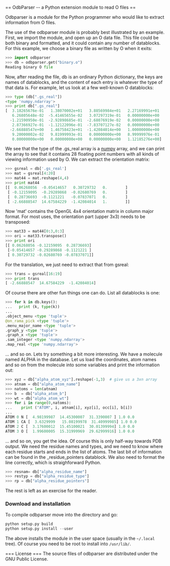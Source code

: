== OdbParser -- a Python extension module to read O files ==

Odbparser is a module for the Python programmer who would like to
extract information from O files.

The use of the odbparser module is probably best illustrated by an
example.  First, we import the module, and open up an O data
file. This file could be both binary and formatted, and it could
contain any number of datablocks.  For this example, we choose a
binary file as written by O when it exits:

```python
>>> import odbparser
>>> db = odbparser.get("binary.o")
Reading binary O file
```

Now, after reading the file, db is an ordinary Python dictionary, the
keys are names of datablocks, and the content of each entry is
whatever the type of that data is. For example, let us look at a few
well-known O datablocks:

```python
>>> type (db[".gs_real"])
<type 'numpy.ndarray'>
>>> print db[".gs_real"]
[  3.18265676e-01   1.38070002e+01   3.88569984e+01   2.27169991e+01
   6.26805648e-02  -5.41465655e-02   3.07297319e-01   0.00000000e+00
  -1.21590950e-01  -2.92898685e-01  -2.68076919e-02   0.00000000e+00
   2.87366927e-01  -1.12122096e-01  -7.83707127e-02   0.00000000e+00
  -2.66888547e+00   1.46758423e+01  -1.42084014e+00   1.00000000e+00
   9.20000002e-02   9.81999993e-01   0.00000000e+00   8.99999976e-01
   0.00000000e+00   0.00000000e+00   0.00000000e+00   1.12185276e+00]
```

We see that the type of the .gs_real array is a
[numpy](http://numpy.scipy.org/) array, and we can print the array to
see that it contains 28 floating point numbers with all kinds of
viewing information used by O. We can extract the orientation matrix:

```python
>>> gsreal = db['.gs_real']
>>> mat = gsreal[4:20]
>>> mat44 = mat.reshape(4,4)
>>> print mat44
[[  0.06268056  -0.05414657   0.30729732   0.        ]
 [ -0.12159095  -0.29289868  -0.02680769   0.        ]
 [  0.28736693  -0.1121221   -0.07837071   0.        ]
 [ -2.66888547  14.67584229  -1.42084014   1.        ]]
```

Now 'mat' contains the OpenGL 4x4 orientation matrix in column major
format.  For most uses, the orientation part (upper 3x3) needs to be
transposed:

```python
>>> mat33 = mat44[0:3,0:3]
>>> ori = mat33.transpose()
>>> print ori
[[ 0.06268056 -0.12159095  0.28736693]
 [-0.05414657 -0.29289868 -0.1121221 ]
 [ 0.30729732 -0.02680769 -0.07837071]]
```

For the translation, we just need to extract that from gsreal:

```python
>>> trans = gsreal[16:19]
>>> print trans
[ -2.66888547  14.67584229  -1.42084014]
```

Of course there are other fun things one can do. List all datablocks
is one:

```python
>>> for k in db.keys():
...   print (k, type(k))
...
.object_menu <type 'tuple'>
@on_rama_pick <type 'tuple'>
.menu_major_name <type 'tuple'>
.graph_y <type 'tuple'>
.graph_x <type 'tuple'>
.sam_integer <type 'numpy.ndarray'>
.map_real <type 'numpy.ndarray'>
```

... and so on. Lets try something a bit more interesting. We have a
molecule named ALPHA in the database. Let us load the coordinates,
atom names and so on from the molecule into some variables and print
the information out:

```python
>>> xyz = db["alpha_atom_xyz"].reshape(-1,3)  # give us a 3xn array
>>> atnam = db["alpha_atom_name"]
>>> natoms = len(atnam)
>>> b  = db["alpha_atom_b"]
>>> wt = db["alpha_atom_wt"]
>>> for i in range(0,natoms): 
...    print ("ATOM", i, atnam[i], xyz[i], occ[i], b[i])
...
ATOM 0 N [  4.98199987  14.45300007  31.3390007 ] 1.0 0.0
ATOM 1 CA [  3.6329999   15.08199978  31.40999985] 1.0 0.0
ATOM 2 C [  3.17600012  15.45100021  30.01399994] 1.0 0.0
ATOM 3 O [  1.99600005  15.31999969  29.62999916] 1.0 0.0
```

... and so on, you get the idea. Of course this is only half-way
towards PDB output. We need the residue names and types, and we need
to know where each residue starts and ends in the list of atoms. The
last bit of information can be found in the _residue_pointers
datablock.  We also need to format the line correctly, which is
straighforward Python.

```python
>>> resnam= db["alpha_residue_name"]
>>> restyp = db["alpha_residue_type"]
>>> rp = db["alpha_residue_pointers"]
```

The rest is left as an exercise for the reader.

### Download and installation ###

To compile odbparser move into the directory and go:

```python
python setup.py build
python setup.py install --user
```
The above installs the module in the user space (usually in
the `~/.local` tree).  Of course you need to be root to
install into `/usr/lib/`.

=== License ===
<a name="license"></a>
The source files of odbparser are distributed under the GNU Public License.
